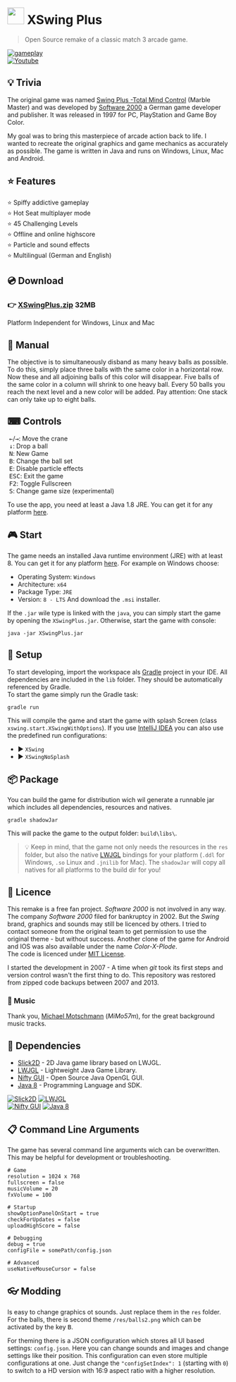# <img src="https://raw.githubusercontent.com/tobsef/XSwing/main/.idea/icon.png" width="38"/> XSwing Plus

> Open Source remake of a classic match 3 arcade game.

[![gameplay](https://raw.githubusercontent.com/tobsef/XSwing/media/gameplay.gif)](https://youtu.be/cLm7sDkO8Z8)  
[![Youtube](https://img.shields.io/badge/Play-white.svg?style=flat&logo=youtube&logoColor=FF0000)](https://youtu.be/cLm7sDkO8Z8)

## 💡 Trivia
The original game was named [Swing Plus -Total Mind Control](https://en.wikipedia.org/wiki/Swing_(video_game)) (Marble Master)
and was developed by [Software 2000](https://en.wikipedia.org/wiki/Software_2000)
a German game developer and publisher. It was released in 1997 for PC, PlayStation and Game Boy Color.

My goal was to bring this masterpiece of arcade action back to life. I wanted to recreate the original
graphics and game mechanics as accurately as possible. The game is written in Java and runs
on Windows, Linux, Mac and Android.

## ⭐ Features
⭐ Spiffy addictive gameplay  
⭐ Hot Seat multiplayer mode  
⭐ 45 Challenging Levels  
⭐ Offline and online highscore  
⭐ Particle and sound effects  
⭐ Multilingual (German and English)  

## 💿 Download
### 👉 [XSwingPlus.zip](tobse.eu/games/xswing/release/XSwingPlus.zip) 32MB
Platform Independent for Windows, Linux and Mac

## 📖 Manual
The objective is to simultaneously disband as many heavy balls as possible. To do this, simply place 
three balls with the same color in a horizontal row. Now these and all adjoining balls of this color 
will disappear. Five balls of the same color in a column will shrink to one heavy ball. 
Every 50 balls  you reach the next level and a new color will be added. 
Pay attention: One stack can only take up to eight balls.

## ⌨ Controls
 <kbd>←</kbd>/<kbd>→</kbd>: Move the crane  
 <kbd>↓</kbd>: Drop a ball  
 <kbd>N</kbd>: New Game  
 <kbd>B</kbd>: Change the ball set  
 <kbd>E</kbd>: Disable particle effects  
 <kbd>ESC</kbd>: Exit the game  
 <kbd>F2</kbd>: Toggle Fullscreen  
 <kbd>S</kbd>: Change game size (experimental)

To use the app, you need at least a Java 1.8 JRE.
You can get it for any platform [here](https://adoptium.net/temurin/releases/).

## 🎮 Start
The game needs an installed Java runtime environment (JRE) with at least 8.
You can get it for any platform [here](https://adoptium.net/temurin/releases/?version=8).
For example on Windows choose:
 * Operating System: `Windows`
 * Architecture: `x64`
 * Package Type: `JRE`
 * Version: `8 - LTS`
And download the `.msi` installer.

If the `.jar` wile type is linked with the `java`, you can simply start the game by opening the `XSwingPlus.jar`.
Otherwise, start the game with console:
```shell
java -jar XSwingPlus.jar
```

## 🚀 Setup
To start developing, import the workspace als [Gradle](https://gradle.org) project in your IDE.
All dependencies are included in the `lib` folder. They should be automatically referenced by Gradle.  
To start the game simply run the Gradle task:
```shell
gradle run
```
This will compile the game and start the game with splash Screen (class `xswing.start.XSwingWithOptions`).
If you use [IntelliJ IDEA](https://www.jetbrains.com/idea/) you can also use the predefined run configurations:
 * ▶ `XSwing` 
 * ▶ `XSwingNoSplash` 

## 📦 Package
You can build the game for distribution wich wil generate a runnable jar which includes all dependencies,
resources and natives. 
```shell
gradle shadowJar
```
This will packe the game to the output folder: `build\libs\`.

> 💡 Keep in mind, that the game not only needs the resources in the `res` folder, but also the
> native [LWJGL](https://www.lwjgl.org) bindings for your platform 
> (`.ddl` for Windows, `.so` Linux and `.jnilib` for Mac).
> The `shadowJar` will copy all natives for all platforms to the build dir for you!

## 📜 Licence
This remake is a free fan project. _Software 2000_ is not involved in any way.
The company _Software 2000_ filed for bankruptcy in 2002. But the _Swing_ brand, graphics and sounds
may still be licenced by others. I tried to contact someone from the original team to get permission
to use the original theme - but without success. Another clone of the game for Android and IOS was 
also available under the name _Color-X-Plode_.  
The code is licenced under [MIT License](https://choosealicense.com/licenses/mit/).

I started the development in 2007 - A time when _git_ took its first steps and version control wasn't 
the first thing to do. This repository was restored from zipped code backups between 2007 and 2013.

### 🎵 Music
Thank you, [Michael Motschmann](https://soundcloud.com/mimo57m) (_MiMo57m_), for the great background music tracks.

## 🧱 Dependencies
 * [Slick2D](https://github.com/joshmarcus/slick2d) -
   2D Java game library based on LWJGL.
 * [LWJGL](https://www.lwjgl.org) -
   Lightweight Java Game Library.
 * [Nifty GUI](https://github.com/nifty-gui/nifty-gui) - 
   Open Source Java OpenGL GUI.
 * [Java 8](https://www.oracle.com/java/technologies/downloads/#java8) - 
   Programming Language and SDK.

[![Slick2D](https://raw.githubusercontent.com/tobsef/XSwing/media/banner_slick.png)](https://github.com/joshmarcus/slick2d)
[![LWJGL](https://raw.githubusercontent.com/tobsef/XSwing/media/banner_lwjgl.png)](https://www.lwjgl.org)  
[![Nifty GUI](https://raw.githubusercontent.com/tobsef/XSwing/media/banner_nifty.png)](https://github.com/nifty-gui/nifty-gui)
[![Java 8](https://raw.githubusercontent.com/tobsef/XSwing/media/banner_java.png)](https://www.oracle.com/java/technologies/downloads/#java8)

## 📋 Command Line Arguments
The game has several command line arguments wich can be overwritten.
This may be helpful for development or troubleshooting.

```properties
# Game
resolution = 1024 x 768
fullscreen = false
musicVolume = 20
fxVolume = 100

# Startup
showOptionPanelOnStart = true
checkForUpdates = false
uploadHighScore = false

# Debugging
debug = true
configFile = somePath/config.json

# Advanced
useNativeMouseCursor = false
```

## 👓 Modding
Is easy to change graphics ot sounds. Just replace them in the `res` folder.
For the balls, there is second theme `/res/balls2.png` which can be activated by the key <kbd>B</kbd>.

For theming there is a JSON configuration which stores all UI based settings: `config.json`.
Here you can change sounds and images and change settings like their position.
This configuration can even store multiple configurations at one.
Just change the `"configSetIndex": 1` (starting with `0`) to switch to a HD version with 16:9 aspect ratio 
with a higher resolution.